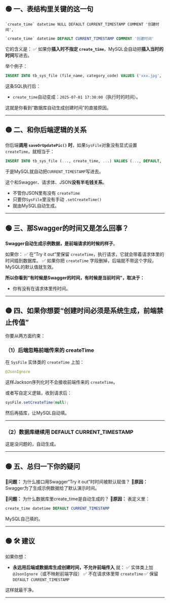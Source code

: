 
## 🟢 一、表结构里关键的这一句
```
`create_time` datetime NULL DEFAULT CURRENT_TIMESTAMP COMMENT '创建时间',
```
```sql
`create_time` datetime DEFAULT CURRENT_TIMESTAMP COMMENT '创建时间'
```

它的含义是：
✅ 如果你**插入时不指定 `create_time`**，MySQL会自动把**插入当时的时间**写进去。

举个例子：

```sql
INSERT INTO tb_sys_file (file_name, category_code) VALUES ('xxx.jpg', '0001');
```

这条SQL执行后：

* `create_time`自动变成：`2025-07-01 17:30:00`（执行时的时间）。

这就是你看到“数据库自动生成创建时间”的直接原因。

---

## 🟡 二、和你后端逻辑的关系

你后端**调用 `saveOrUpdatePic()` 时**，如果`SysFile`对象没有显式设置 `createTime`，就相当于：

```sql
INSERT INTO tb_sys_file (..., create_time, ...) VALUES (..., DEFAULT, ...);
```

于是MySQL就自动把`CURRENT_TIMESTAMP`写进去。

这个和Swagger、请求体、JSON**没有半毛钱关系**。

* 不管你JSON里有没有 `createTime`
* 只要你`SysFile`里没有手动 `.setCreateTime()`
* 就由MySQL自动生成。

---

## 🟢 三、那Swagger的时间又是怎么回事？

**Swagger自动生成示例数据，是前端请求的时候的样子**。

如果你：
✅ 在“Try it out”里保留 `createTime`，执行请求，它就会带着请求体里的时间插到数据库。
✅ 如果你把 `createTime` 字段删掉，后端就不带这个字段，MySQL的默认值就生效。

**所以你看到“有时候是Swagger的时间，有时候是当前时间”，取决于：**

* 你有没有在请求体里传时间。

---

## 🟡 四、如果你想要“创建时间必须是系统生成，前端禁止传值”

你要从两方面约束：

### （1）后端忽略前端传来的 createTime

在 `SysFile` 实体类的 `createTime` 上加：

```java
@JsonIgnore
```

这样Jackson序列化时不会接收前端传来的 `createTime`。

或者写自定义逻辑，收到请求后：

```java
sysFile.setCreateTime(null);
```

然后再插库，让MySQL自动填。

---

### （2）数据库继续用 DEFAULT CURRENT\_TIMESTAMP

这是没问题的，自动生成。

---

## 🟢 五、总归一下你的疑问

🔹**问题：**
为什么接口用Swagger“Try it out”时时间被默认赋值？
🔸**原因：**
Swagger为了生成示例数据给了默认演示时间。

🔹**问题：**
为什么数据库里create\_time是自动生成的？
🔸**原因：**
表定义里：

```sql
create_time datetime DEFAULT CURRENT_TIMESTAMP
```

MySQL自己填的。

---

## 🟢 🛠️ 建议

如果你想：

* **永远用后端或数据库生成创建时间，不允许前端传入**
  就：
  ✅ 实体类上加 `@JsonIgnore`（或不映射前端字段）
  ✅ 不在请求体里带 `createTime`
  ✅ 保留 `DEFAULT CURRENT_TIMESTAMP`

这样就最干净。

---
